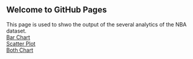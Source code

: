 ## Welcome to GitHub Pages

This page is used to shwo the output of the several analytics of the NBA dataset.
<br>
[Bar Chart](https://sakibbuddy.github.io/NBADataVisualization/bar.html)
<br>
[Scatter Plot](https://sakibbuddy.github.io/NBADataVisualization/scatter.html)
<br>
[Both Chart](https://sakibbuddy.github.io/NBADataVisualization/both.html)
